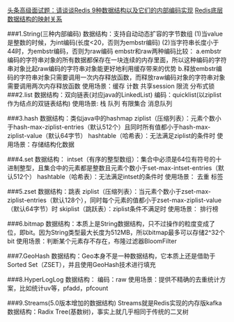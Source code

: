 [头条高级面试题：请谈谈Redis 9种数据结构以及它们的内部编码实现](https://mp.weixin.qq.com/s?__biz=MzA4NjgxMjQ5Mg==&mid=2665763950&idx=2&sn=d73e689d65ba2d755d8f5e5c8406f291&chksm=84d2064db3a58f5b05184b0dab859514ef771b810748b2b6064a3b34681ce89430f645efeccc&mpshare=1&scene=24&srcid=&sharer_sharetime=1589162326685&sharer_shareid=c39308937f2815a44c41054898432d19&key=8789ad4c0cbeb143b8fed987903ae0b3fd51df3c241bd6b35bad80b3fad446000fb06b7ce3472c8826752cac0a190aa010d44cb7299aca8cb84d59e67e1ac14d8319172d7ebb95a77bc0704d7c926e32&ascene=14&uin=MTIwNzg3MDIyOQ%3D%3D&devicetype=Windows+10+x64&version=62090070&lang=zh_CN&exportkey=ARSwXhe60kMe6Dg2yy8MCVQ%3D&pass_ticket=%2BUPT7tryhpGcvLtueQqS9DncJWiw%2B7vMueLeyKKbuDBllUr4jQt4RjLHDlveutCz)
[Redis底层数据结构的映射关系](https://mp.weixin.qq.com/s?__biz=MzA4MTk3MjI0Mw==&mid=2247487882&idx=1&sn=24c8b5bf9dc3988b5d234d642caaef17&chksm=9f8d8cf6a8fa05e0970db20c62d4a447510f13dc9af18af59520f3b43d36657bff9a682ed781&mpshare=1&scene=24&srcid=&sharer_sharetime=1589163467891&sharer_shareid=c39308937f2815a44c41054898432d19&key=8789ad4c0cbeb143070bda5c990217005a6443780d06e4193f48ffd4dcffd24bad66544ff0bb3a2e9b322e7d702c3aac7deb513be04617765b2d5a083af0542c5e5014c7515cc09d0c5c926654fedb35&ascene=14&uin=MTIwNzg3MDIyOQ%3D%3D&devicetype=Windows+10+x64&version=62090070&lang=zh_CN&exportkey=AVIexZuPgt3WwEGi3sbjnxc%3D&pass_ticket=%2BUPT7tryhpGcvLtueQqS9DncJWiw%2B7vMueLeyKKbuDBllUr4jQt4RjLHDlveutCz)

###1.String(三种内部编码)
    数据结构：支持自动动态扩容的字节数组
    (1)当value是整数的时候，为int编码(长度<20，否则为embstr编码)
    (2)当字符串长度小于44时，为embstr编码，否则为raw编码
    embstr和raw两种编码比较：
         a.embstr编码的字符串对象的所有数据都保存在一块连续的内存里面，所以这种编码的字符串对象比起raw编码的字符串对象能更好地利用缓存带来的优势
         b.释放embstr编码的字符串对象只需要调用一次内存释放函数，而释放raw编码对象的字符串对象需要调用两次内存释放函数
    使用场景：缓存
             计数
             共享session
             限流
             分布式锁
###2.list
    数据结构：双向链表(对应java的LinkedList)
    编码：quicklist(以ziplist作为结点的双链表结构)
    使用场景:
        栈
        队列
        有限集合
        消息队列

###3.hash
    数据结构：类似java中的hashmap
    ziplist（压缩列表）：元素个数小于hash-max-ziplist-entries（默认512个）且同时所有值都小于hash-max-ziplist-value（默认64字节）
    hashtable（哈希表）：无法满足ziplist的条件时
    使用场景：存储结构化数据

###4.set
    数据结构：
    intset（有序的整型数组）：集合中必须是64位有符号的十进制整型，且集合中的元素都是整数且元素个数小于set-max-intset-entries（默认512个）
    hashtable（哈希表）：无法满足intset的条件时
    使用场景：
        去重
        标签

###5.zset
    数据结构：跳表
    ziplist（压缩列表）：当元素个数小于zset-max-ziplist-entries（默认128个），同时每个元素的值都小于zset-max-ziplist-value（默认64字节）时
    skiplist（跳跃表）：ziplist条件不满足时
    使用场景：
        排行榜

###6.bitmap
    数据结构：本质上是String数据结构，只不过操作的粒度变成了位，即bit。因为String类型最大长度为512MB，所以bitmap最多可以存储2^32个bit
    使用场景：判断某个元素存不存在，布隆过滤器BloomFilter

###7.GeoHash
    数据结构：Geo本身不是一种数据结构，它本质上还是借助于Sorted Set（ZSET），并且使用GeoHash技术进行填充

###8.HyperLogLog
    数据结构：
    编码：raw
    使用场景：提供不精确的去重统计方案，比如统计uv等，pfadd，pfcount

###9.Streams(5.0版本增加的数据结构)
    Streams就是Redis实现的内存版kafka
    数据结构：Radix Tree(基数树)，事实上就几乎相同于传统的二叉树

